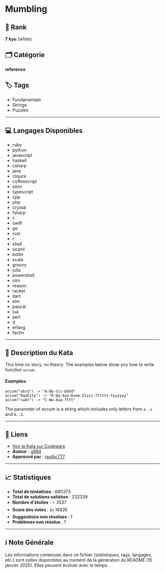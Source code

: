 # Mumbling

## 🏅 Rank
**7 kyu** (white)

## 🗂️ Catégorie
**reference**

## 🏷️ Tags
- Fundamentals
- Strings
- Puzzles

---

## 💻 Langages Disponibles
- ruby
- python
- javascript
- haskell
- csharp
- java
- clojure
- coffeescript
- elixir
- typescript
- cpp
- php
- crystal
- fsharp
- c
- swift
- go
- rust
- r
- shell
- ocaml
- kotlin
- scala
- groovy
- julia
- powershell
- nim
- reason
- racket
- dart
- elm
- pascal
- lua
- perl
- d
- erlang
- factor

---

## 📜 Description du Kata

This time no story, no theory. The examples below show you how to write function `accum`:

#### Examples:
```
accum("abcd") -> "A-Bb-Ccc-Dddd"
accum("RqaEzty") -> "R-Qq-Aaa-Eeee-Zzzzz-Tttttt-Yyyyyyy"
accum("cwAt") -> "C-Ww-Aaa-Tttt"
```

The parameter of accum is a string which includes only letters from `a..z` and `A..Z`.

---

## 🔗 Liens
- [Voir le Kata sur Codewars](https://www.codewars.com/kata/5667e8f4e3f572a8f2000039)
- **Auteur** : [g964](https://www.codewars.com/users/g964)
- **Approuvé par** : [raulbc777](https://www.codewars.com/users/raulbc777)

---

## 📈 Statistiques
- **Total de tentatives** : 680373
- **Total de solutions validées** : 232339
- **Nombre d'étoiles** : ⭐ 3537
- **Score des votes** : 👍 16835
- **Suggestions non résolues** : 1
- **Problèmes non résolus** : 1

---

## ℹ️ Note Générale
Les informations contenues dans ce fichier (statistiques, tags, langages, etc.) sont celles disponibles au moment de la génération du README (15 janvier 2025). Elles peuvent évoluer avec le temps.
